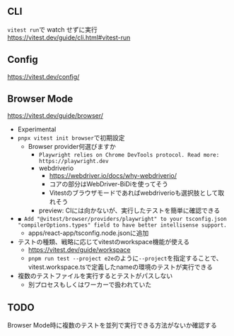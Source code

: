 ## CLI

`vitest run`で watch せずに実行  
https://vitest.dev/guide/cli.html#vitest-run

## Config

https://vitest.dev/config/

## Browser Mode

https://vitest.dev/guide/browser/

- Experimental
- `pnpx vitest init browser`で初期設定
  - Browser provider何選びますか
    - `Playwright relies on Chrome DevTools protocol. Read more: https://playwright.dev`
    - webdriverio
      - https://webdriver.io/docs/why-webdriverio/
      - コアの部分はWebDriver-BiDiを使ってそう
      - Vitestのブラウザモードであればwebdriverioも選択肢として取れそう
    - preview: CIには向かないが、実行したテストを簡単に確認できる
- `◼ Add "@vitest/browser/providers/playwright" to your tsconfig.json "compilerOptions.types" field to have better intellisense support.`
  - apps/react-app/tsconfig.node.jsonに追加
- テストの種類、戦略に応じてvitestのworkspace機能が使える
  - https://vitest.dev/guide/workspace
  - `pnpm run test --project e2e`のように`--project`を指定することで、vitest.workspace.tsで定義したnameの環境のテストが実行できる
- 複数のテストファイルを実行するとテストがパスしない
  - 別プロセスもしくはワーカーで扱われていた

## TODO

Browser Mode時に複数のテストを並列で実行できる方法がないか確認する
